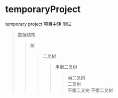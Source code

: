 # temporaryProject
temporary project
项目中转
测试
>数据结构  
>>树  
>>>二叉树  
>>>>平衡二叉树  
>>>>>满二叉树    
>>>二叉树  
>>>>平衡二叉树
>>>>平衡二叉树
